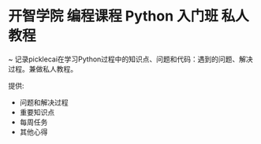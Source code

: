 # 开智学院 编程课程 Python 入门班 私人教程
~ 记录picklecai在学习Python过程中的知识点、问题和代码：遇到的问题、解决过程。兼做私人教程。


提供:

- 问题和解决过程
- 重要知识点
- 每周任务
- 其他心得
